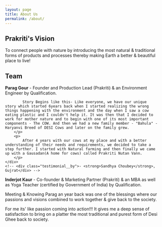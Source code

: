 ```yaml
---
layout: page
title: About Us
permalink: /about/
---
```


<!-- Hello fellow Earthling,

Aim of <span class="bold green">Prakriti</span> is to make Earth a better place to live in by connecting its people to Nature. Using traditional Indian scientific knowledge, that has been existent for thousands of years but left ignored, in various aspects of life we aspire to bring forth the power of nature as well as help make our environment pristine.

<span class="bold green">Prakriti</span> is an initiative by <a href="https://www.facebook.com/parag.gour.7">Parag Gour</a>, a young environmental engineer from DTU. -->

## Prakriti's Vision

To connect people with nature by introducing the most natural & traditional forms of products and processes thereby making Earth a better & beautiful place to live!

## Team


<div class="testimonial">
	<div class="testimonial__body">
		<p>
            <strong>Parag Gour</strong> - Founder and Production Lead (Prakriti) & an Environment Engineer by Qualification.
        </p>
        <p>

            Story Begins like this- Like everyone, we have our unique story which started 6years back when I started realizing the wrong things happening with the environment and the day when I saw a cow eating plastic and I couldn't help it. It was then that I decided to work for mother nature and to begin with one of its most important components - The COW. And then we had a new family member - "Bahula" - Haryanvi Breed of DESI Cows and later on the family grew.
        </p>
        <p>
            After 4 years with our cows at my place and with a better understanding of their needs and requirements, we decided to take a step further. I started with Natural farming and then finally we came up with a Gausadan(A home for cows) called Prakriti Nutan Vann.
		</p>    
	</div>
	<!-- <div class="testimonial__by">- <strong>Sandhya Choubey</strong>, Gujrat</div> -->
</div>

<div class="testimonial">
	<div class="testimonial__body">
		<p>
            <strong>Inderjot Kaur</strong> - Co-founder & Marketing Partner (Prakriti) & an MBA as well as Yoga Teacher (certified by Government of India) by Qualification.
        </p>
        <p>Meeting & Knowing Parag an year back was one of the blessings where our passions and visions combined to work together & give back to the society.
        </p>
        <p>
        For me its' like passion coming into action!!! It gives me a deep sense of satisfaction to bring on a platter the most traditional and purest form of Desi Ghee back to society.
        </p>
    </div>
</div>

